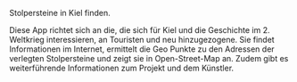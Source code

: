 Stolpersteine in Kiel finden.

Diese App richtet sich an die, die sich für Kiel und die Geschichte im 2. Weltkrieg interessieren, an Touristen und neu hinzugezogene.
Sie findet Informationen im Internet, ermittelt die Geo Punkte zu den Adressen der verlegten Stolpersteine und zeigt sie in Open-Street-Map an.
Zudem gibt es weiterführende Informationen zum Projekt und dem Künstler.

